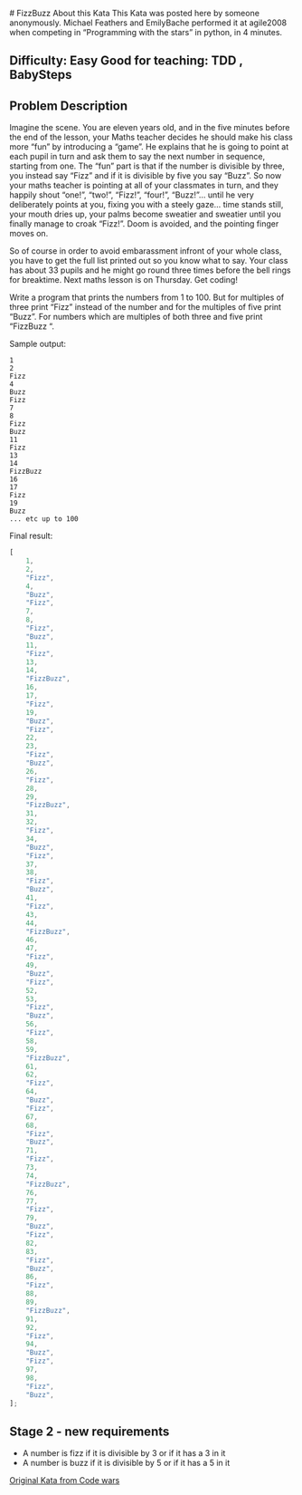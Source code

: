 # FizzBuzz
About this Kata
This Kata was posted here by someone anonymously. Michael Feathers and EmilyBache performed it at agile2008 when competing in “Programming with the stars” in python, in 4 minutes.

## Difficulty: Easy Good for teaching: TDD , BabySteps

## Problem Description

Imagine the scene. You are eleven years old, and in the five minutes before the end of the lesson, your Maths teacher decides he should make his class more “fun” by introducing a “game”. He explains that he is going to point at each pupil in turn and ask them to say the next number in sequence, starting from one. The “fun” part is that if the number is divisible by three, you instead say “Fizz” and if it is divisible by five you say “Buzz”. So now your maths teacher is pointing at all of your classmates in turn, and they happily shout “one!”, “two!”, “Fizz!”, “four!”, “Buzz!”… until he very deliberately points at you, fixing you with a steely gaze… time stands still, your mouth dries up, your palms become sweatier and sweatier until you finally manage to croak “Fizz!”. Doom is avoided, and the pointing finger moves on.

So of course in order to avoid embarassment infront of your whole class, you have to get the full list printed out so you know what to say. Your class has about 33 pupils and he might go round three times before the bell rings for breaktime. Next maths lesson is on Thursday. Get coding!

Write a program that prints the numbers from 1 to 100. But for multiples of three print “Fizz” instead of the number and for the multiples of five print “Buzz”. For numbers which are multiples of both three and five print “FizzBuzz “.

Sample output:

```
1
2
Fizz
4
Buzz
Fizz
7
8
Fizz
Buzz
11
Fizz
13
14
FizzBuzz
16
17
Fizz
19
Buzz
... etc up to 100
```

Final result:

```typescript
[
	1,
	2,
	"Fizz",
	4,
	"Buzz",
	"Fizz",
	7,
	8,
	"Fizz",
	"Buzz",
	11,
	"Fizz",
	13,
	14,
	"FizzBuzz",
	16,
	17,
	"Fizz",
	19,
	"Buzz",
	"Fizz",
	22,
	23,
	"Fizz",
	"Buzz",
	26,
	"Fizz",
	28,
	29,
	"FizzBuzz",
	31,
	32,
	"Fizz",
	34,
	"Buzz",
	"Fizz",
	37,
	38,
	"Fizz",
	"Buzz",
	41,
	"Fizz",
	43,
	44,
	"FizzBuzz",
	46,
	47,
	"Fizz",
	49,
	"Buzz",
	"Fizz",
	52,
	53,
	"Fizz",
	"Buzz",
	56,
	"Fizz",
	58,
	59,
	"FizzBuzz",
	61,
	62,
	"Fizz",
	64,
	"Buzz",
	"Fizz",
	67,
	68,
	"Fizz",
	"Buzz",
	71,
	"Fizz",
	73,
	74,
	"FizzBuzz",
	76,
	77,
	"Fizz",
	79,
	"Buzz",
	"Fizz",
	82,
	83,
	"Fizz",
	"Buzz",
	86,
	"Fizz",
	88,
	89,
	"FizzBuzz",
	91,
	92,
	"Fizz",
	94,
	"Buzz",
	"Fizz",
	97,
	98,
	"Fizz",
	"Buzz",
];
```

## Stage 2 - new requirements

- A number is fizz if it is divisible by 3 or if it has a 3 in it
- A number is buzz if it is divisible by 5 or if it has a 5 in it

[Original Kata from Code wars](https://codingdojo.org/kata/FizzBuzz/)
